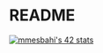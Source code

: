 # README

[![mmesbahi's 42 stats](https://badge.mediaplus.ma/levi/mmesbahi)](https://github.com/oakoudad/badge42)
